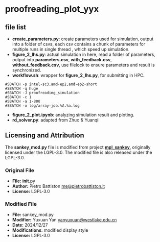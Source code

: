 # proofreading_plot_yyx

## file list
- **create_parameters.py**: create parameters used for simulation, output into a folder of csvs, each csv contains a chunk of parameters for multiple runs in single thread , which speed up simulation.
- **figure_2_lhs.py**: actual simulation in here, read a folder of parameters, output into **parameters.csv**, **with_feedback.csv**, **without_feedback.csv**, use filelock to ensure parameters and result is synchronized.
- **workflow.sh**: wrapper for **figure_2_lhs.py**, for submitting in HPC.
```shell
#SBATCH -p intel-sc3,amd-ep2,amd-ep2-short
#SBATCH -q huge
#SBATCH -J proofreading_simulation
#SBATCH -c 1
#SBATCH -a 1-800
#SBATCH -o log/array-job.%A.%a.log
```
- **figure_2_plot.ipynb**: analyzing simulation result and ploting.
- **rd_solver.py**: adapted from Zhuo & Yuanqi

## Licensing and Attribution

The **sankey_mod.py** file is modified from project [**mpl_sankey**](https://github.com/toobaz/mpl_sankey), originally licensed under the LGPL-3.0. The modified file is also released under the LGPL-3.0.

### Original File

- **File:** __init__.py
- **Author:** Pietro Battiston <me@pietrobattiston.it>
- **License:** LGPL-3.0

### Modified File

- **File:** sankey_mod.py
- **Modifier:** Yuxuan Yan <yanyuxuan@westlake.edu.cn>
- **Date:** 2024/12/27
- **Modifications:** modified display style
- **License:** LGPL-3.0